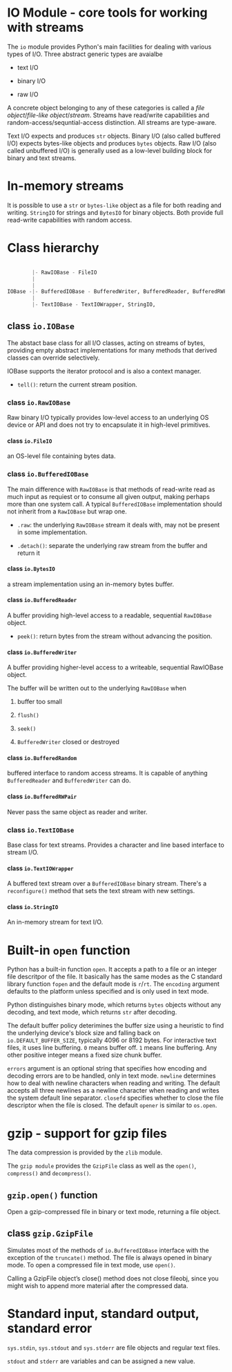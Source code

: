 # IO Module - core tools for working with streams

The `io` module provides Python's main facilities for dealing with various types of I/O. Three abstract generic types are avaialbe

- text I/O

- binary I/O

- raw I/O

A concrete object belonging to any of these categories is called a _file object_/_file-like object_/_stream_. Streams have read/write capabilities and random-access/sequntial-access distinction. All streams are type-aware.

Text I/O expects and produces `str` objects. Binary I/O (also called buffered I/O) expects bytes-like objects and produces `bytes` objects. Raw I/O (also called unbuffered I/O) is generally used as a low-level building block for binary and text streams.

# In-memory streams

It is possible to use a `str` or `bytes-like` object as a file for both reading and writing. `StringIO` for strings and `BytesIO` for binary objects. Both provide full read-write capabilities with random access.

# Class hierarchy

```python

        |- RawIOBase - FileIO
        |
        |
IOBase -|- BufferedIOBase - BufferedWriter, BufferedReader, BufferedRWPair, BytesIO, BufferedRandom
        |
        |- TextIOBase - TextIOWrapper, StringIO, 
```

## class `io.IOBase`

The abstact base class for all I/O classes, acting on streams of bytes, providing empty abstract implementations for many methods that derived classes can override selectively.

IOBase supports the iterator protocol and is also a context manager.

- `tell()`: return the current stream position.

### class `io.RawIOBase`

Raw binary I/O typically provides low-level access to an underlying OS device or API and does not try to encapsulate it in high-level primitives.

#### class `io.FileIO`

an OS-level file containing bytes data.

### class `io.BufferedIOBase`

The main difference with `RawIOBase` is that methods of read-write read as much input as requiest or to consume all given output, making perhaps more than one system call. A typical `BufferedIOBase` implementation should not inherit from a `RawIOBase` but wrap one.

- `.raw`: the underlying `RawIOBase` stream it deals with, may not be present in some implementation.

- `.detach()`: separate the underlying raw stream from the buffer and return it
 
#### class `io.BytesIO`
 
 a stream implementation using an in-memory bytes buffer.
 
#### class `io.BufferedReader`
 
 A buffer providing high-level access to a readable, sequential `RawIOBase` object.
 
 - `peek()`: return bytes from the stream without advancing the position.
 
#### class `io.BufferedWriter`
 
A buffer providing higher-level access to a writeable, sequential RawIOBase object. 

The buffer will be written out to the underlying `RawIOBase` when

1. buffer too small

2. `flush()`

3. `seek()`

4. `BufferedWriter` closed or destroyed

#### class `io.BufferedRandom`

buffered interface to random access streams. It is capable of anything `BufferedReader` and `BufferedWriter` can do.

#### class `io.BufferedRWPair`

Never pass the same object as reader and writer.
 
### class `io.TextIOBase`

Base class for text streams. Provides a character and line based interface to stream I/O.

#### class `io.TextIOWrapper`

A buffered text stream over a `BufferedIOBase` binary stream. There's a `reconfigure()` method that sets the text stream with new settings.

#### class `io.StringIO`

An in-memory stream for text I/O.




# Built-in `open` function
Python has a built-in function `open`. It accepts a path to a file or an integer file descritpor of the file. It basically has the same modes as the C standard library function `fopen` and the default mode is `r`/`rt`. The `encoding` argument defaults to the platform unless specified and is only used in text mode.

Python distinguishes binary mode, which returns `bytes` objects without any decoding, and text mode, which returns `str` after decoding.

The default buffer policy deterimines the buffer size using a heuristic to find the underlying device's block size and falling back on `io.DEFAULT_BUFFER_SIZE`, typically 4096 or 8192 bytes. For interactive text files, it uses line buffering. `0` means buffer off. `1` means line buffering. Any other positive integer means a fixed size chunk buffer.

`errors` argument is an optional string that specifies how encoding and decoding errors are to be handled, only in text mode. `newline` determines how to deal with newline characters when reading and writing. The default accepts all three newlines as a newline character when reading and writes the system default line separator. `closefd` specifies whether to close the file descriptor when the file is closed. The default  `opener` is similar to `os.open`.

# gzip - support for gzip files

The data compression is provided by the `zlib` module. 

The `gzip module` provides the `GzipFile` class as well as the `open()`, `compress()` and `decompress()`.

## `gzip.open()` function

Open a gzip-compressed file in binary or text mode, returning a file object. 

## class `gzip.GzipFile`

Simulates most of the methods of `io.BufferedIOBase` interface with the exception of the `truncate()` method. The file is always opened in binary mode. To open a compressed file in text mode, use `open()`.

Calling a GzipFile object’s close() method does not close fileobj, since you might wish to append more material after the compressed data.

# Standard input, standard output, standard error

`sys.stdin`, `sys.stdout` and `sys.stderr` are file objects and regular text files.

`stdout` and `stderr` are variables and can be assigned a new value.
